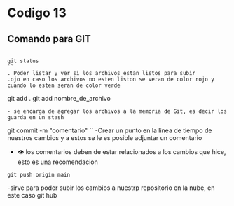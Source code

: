 # Codigo 13

## Comando para GIT

```

git status
``
. Poder listar y ver si los archivos estan listos para subir
.ojo en caso los archivos no esten liston se veran de color rojo y cuando lo esten seran de color verde

```
git add .
git add nombre_de_archivo
```
- se encarga de agregar los archivos a la memoria de Git, es decir los guarda en un stash

```
git commit -m "comentario"
``
-Crear un punto en la linea de tiempo de nuestros cambios y a estos se le es posible adjuntar un comentario 
- :eye: los comentarios deben de estar relacionados a los cambios que hice, esto es una recomendacion

```
git push origin main
```
-sirve para poder subir los cambios a nuestrp repositorio en la nube, en este caso git hub
```

